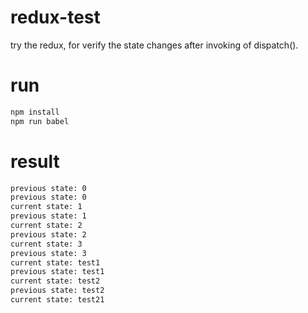 # redux-test
try the redux, for verify the state changes after invoking of dispatch().

# run
````bash
npm install
npm run babel
````
# result
````bash
previous state: 0
previous state: 0
current state: 1
previous state: 1
current state: 2
previous state: 2
current state: 3
previous state: 3
current state: test1
previous state: test1
current state: test2
previous state: test2
current state: test21
````